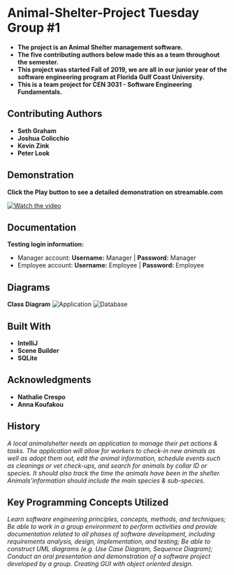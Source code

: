 
# Animal-Shelter-Project Tuesday Group #1
- **The project is an Animal Shelter management software.**
- **The five contributing authors below made this as a team throughout the semester.**
- **This project was started Fall of 2019, we are all in our junior year of the software engineering program at Florida Gulf Coast University.**
- **This is a team project for CEN 3031 - Software Engineering Fundamentals.**

## Contributing Authors
-  **Seth Graham**
-  **Joshua Colicchio**
-  **Kevin Zink**
-  **Peter Look**

## Demonstration
**Click the Play button to see a detailed demonstration on streamable.com**

 [![Watch the video](https://encrypted-tbn0.gstatic.com/images?q=tbn:ANd9GcRTq9wwyt_EieJcUmnlYa1xMo6iAepwvC6gTS-1ZHza8SiqUAP_&s)](https://streamable.com/w0v04)

## Documentation
**Testing login information:**
- Manager account: **Username:** Manager | **Password:** Manager
- Employee account: **Username:** Employee | **Password:** Employee

## Diagrams
**Class Diagram**
 ![Application](https://user-images.githubusercontent.com/54293097/70108407-3eaff800-1617-11ea-953b-d1d7e3233c68.jpg)
 ![Database](https://user-images.githubusercontent.com/54293097/70108457-58513f80-1617-11ea-9b26-cc6eabd1b758.png)

## Built With
-  **IntelliJ**
-  **Scene Builder**
-  **SQLite**

## Acknowledgments
-  **Nathalie Crespo**
-  **Anna Koufakou**

## History
*A local animalshelter needs an application to manage their pet actions & tasks. The application will allow for workers to check-in new animals as well as adopt them out, edit the animal information, schedule events such as cleanings or vet check-ups, and search for animals by collar ID or species. It should also track the time the animals have been in the shelter. Animals’information should include the main species & sub-species.*

## Key Programming Concepts Utilized
*Learn software engineering principles, concepts, methods, and techniques;
 Be able to work in a group environment to perform activities and provide documentation related to
all phases of software development, including requirements analysis, design, implementation, and testing;
Be able to construct UML diagrams (e.g. Use Case Diagram, Sequence Diagram);
Conduct an oral presentation and demonstration of a software project developed by a group.
Creating GUI with object oriented design.*
